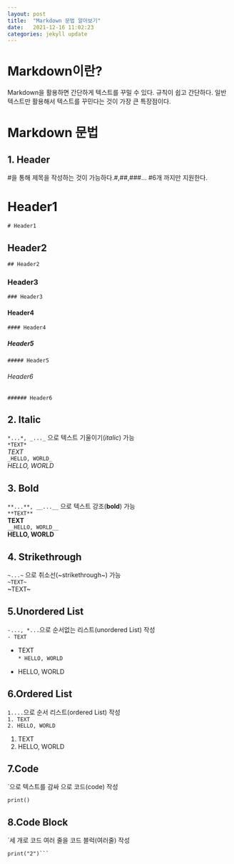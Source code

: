 ```yaml
---
layout: post
title:  "Markdown 문법 알아보기"
date:   2021-12-16 11:02:23
categories: jekyll update
---
```

# Markdown이란?
Markdown을 활용하면 간단하게 텍스트를 꾸밀 수 있다.
규칙이 쉽고 간단하다. 일반 텍스트만 활용해서 텍스트를 꾸민다는 것이 가장 큰 특장점이다.

# Markdown 문법

## 1. Header

#을 통해 제목을 작성하는 것이 가능하다.#,##,###... #6개 까지만 지원한다.   

# Header1
`# Header1`
## Header2
`## Header2`
### Header3
`### Header3`
#### Header4
`#### Header4`
##### Header5
`##### Header5`
###### Header6
`###### Header6`

## 2. Italic

`*...*, _..._` 으로 텍스트 기울이기(*italic*) 가능  
`*TEXT*`  
*TEXT*  
`_HELLO, WORLD_`  
_HELLO, WORLD_  

## 3. Bold

`**...**, __...__` 으로 텍스트 강조(**bold**) 가능  
`**TEXT**`  
**TEXT**  
`__HELLO, WORLD__`  
__HELLO, WORLD__  

## 4. Strikethrough

`~...~` 으로 취소선(~strikethrough~) 가능  
`~TEXT~`  
~TEXT~

## 5.Unordered List

`-..., *...`으로 순서없는 리스트(unordered List) 작성  
`- TEXT`  
- TEXT  
`* HELLO, WORLD`  
* HELLO, WORLD  

## 6.Ordered List

`1....`으로 순서 리스트(ordered List) 작성  
`1. TEXT`  
`2. HELLO, WORLD`  
1. TEXT
2. HELLO, WORLD  

## 7.Code

`으로 텍스트를 감싸 으로 코드(code) 작성   

`print()`  

## 8.Code Block

`세 개로 코드 여러 줄을  코드 블럭(여러줄) 작성  
```print("1")
print("2")```

